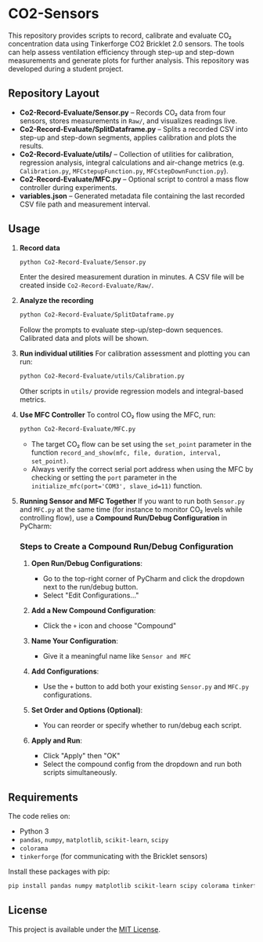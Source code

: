 # CO2-Sensors

This repository provides scripts to record, calibrate and evaluate CO₂ concentration data using Tinkerforge CO2 Bricklet 2.0 sensors. The tools can help assess ventilation efficiency through step-up and step-down measurements and generate plots for further analysis. This repository was developed during a student project.

## Repository Layout

- **Co2-Record-Evaluate/Sensor.py** – Records CO₂ data from four sensors, stores measurements in `Raw/`, and visualizes readings live.
- **Co2-Record-Evaluate/SplitDataframe.py** – Splits a recorded CSV into step-up and step-down segments, applies calibration and plots the results.
- **Co2-Record-Evaluate/utils/** – Collection of utilities for calibration, regression analysis, integral calculations and air-change metrics (e.g. `Calibration.py`, `MFCstepupFunction.py`, `MFCstepDownFunction.py`).
- **Co2-Record-Evaluate/MFC.py** – Optional script to control a mass flow controller during experiments.
- **variables.json** – Generated metadata file containing the last recorded CSV file path and measurement interval.

## Usage

1. **Record data**
   ```bash
   python Co2-Record-Evaluate/Sensor.py
   ```
   Enter the desired measurement duration in minutes. A CSV file will be created inside `Co2-Record-Evaluate/Raw/`.

2. **Analyze the recording**
   ```bash
   python Co2-Record-Evaluate/SplitDataframe.py
   ```
   Follow the prompts to evaluate step-up/step-down sequences. Calibrated data and plots will be shown.

3. **Run individual utilities**
   For calibration assessment and plotting you can run:
   ```bash
   python Co2-Record-Evaluate/utils/Calibration.py
   ```
   Other scripts in `utils/` provide regression models and integral-based metrics.

4. **Use MFC Controller**
   To control CO₂ flow using the MFC, run:
   ```bash
   python Co2-Record-Evaluate/MFC.py
   ```
   - The target CO₂ flow can be set using the `set_point` parameter in the function `record_and_show(mfc, file, duration, interval, set_point)`.
   - Always verify the correct serial port address when using the MFC by checking or setting the `port` parameter in the `initialize_mfc(port='COM3', slave_id=11)` function.

5. **Running Sensor and MFC Together**
   If you want to run both `Sensor.py` and `MFC.py` at the same time (for instance to monitor CO₂ levels while controlling flow), use a **Compound Run/Debug Configuration** in PyCharm:

   ### Steps to Create a Compound Run/Debug Configuration

   1. **Open Run/Debug Configurations**:
      - Go to the top-right corner of PyCharm and click the dropdown next to the run/debug button.
      - Select "Edit Configurations..."

   2. **Add a New Compound Configuration**:
      - Click the `+` icon and choose "Compound"

   3. **Name Your Configuration**:
      - Give it a meaningful name like `Sensor and MFC`

   4. **Add Configurations**:
      - Use the `+` button to add both your existing `Sensor.py` and `MFC.py` configurations.

   5. **Set Order and Options (Optional)**:
      - You can reorder or specify whether to run/debug each script.

   6. **Apply and Run**:
      - Click "Apply" then "OK"
      - Select the compound config from the dropdown and run both scripts simultaneously.

## Requirements

The code relies on:
- Python 3
- `pandas`, `numpy`, `matplotlib`, `scikit-learn`, `scipy`
- `colorama`
- `tinkerforge` (for communicating with the Bricklet sensors)

Install these packages with pip:
```bash
pip install pandas numpy matplotlib scikit-learn scipy colorama tinkerforge
```

## License

This project is available under the [MIT License](LICENSE).

